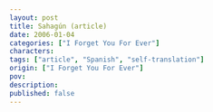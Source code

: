 ```yaml
---
layout: post
title: Sahagún (article)
date: 2006-01-04
categories: ["I Forget You For Ever"]
characters: 
tags: ["article", "Spanish", "self-translation"]
origin: ["I Forget You For Ever"]
pov: 
description: 
published: false
---
```

